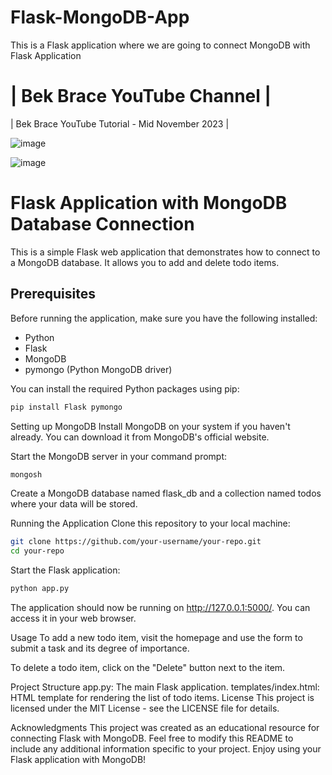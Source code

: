 # Flask-MongoDB-App
This is a Flask application where we are going to connect MongoDB with Flask Application
# | Bek Brace YouTube Channel |
| Bek Brace YouTube Tutorial - Mid November 2023 |

![image](https://github.com/BekBrace/Flask-MongoDB-App/assets/60483846/03b7f7e3-b5dc-4477-bed0-1ac6eb532308)

![image](https://github.com/BekBrace/Flask-MongoDB-App/assets/60483846/a440cb04-e396-461b-9777-d1b5dfebafb5)

# Flask Application with MongoDB Database Connection

This is a simple Flask web application that demonstrates how to connect to a MongoDB database. It allows you to add and delete todo items.

## Prerequisites

Before running the application, make sure you have the following installed:

- Python
- Flask
- MongoDB
- pymongo (Python MongoDB driver)

You can install the required Python packages using pip:

```bash
pip install Flask pymongo
```

Setting up MongoDB
Install MongoDB on your system if you haven't already. You can download it from MongoDB's official website.

Start the MongoDB server in your command prompt:

```bash
mongosh
```

Create a MongoDB database named flask_db and a collection named todos where your data will be stored.

Running the Application
Clone this repository to your local machine:
```bash
git clone https://github.com/your-username/your-repo.git
cd your-repo
```

Start the Flask application:
```bash
python app.py
```

The application should now be running on http://127.0.0.1:5000/. You can access it in your web browser.

Usage
To add a new todo item, visit the homepage and use the form to submit a task and its degree of importance.

To delete a todo item, click on the "Delete" button next to the item.

Project Structure
app.py: The main Flask application.
templates/index.html: HTML template for rendering the list of todo items.
License
This project is licensed under the MIT License - see the LICENSE file for details.

Acknowledgments
This project was created as an educational resource for connecting Flask with MongoDB.
Feel free to modify this README to include any additional information specific to your project. Enjoy using your Flask application with MongoDB!
